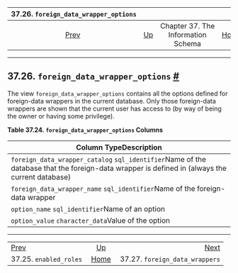 

|             37.26. `foreign_data_wrapper_options`             |                                                                    |                                    |                                                       |                                                                               |
| :-----------------------------------------------------------: | :----------------------------------------------------------------- | :--------------------------------: | ----------------------------------------------------: | ----------------------------------------------------------------------------: |
| [Prev](infoschema-enabled-roles.html "37.25. enabled_roles")  | [Up](information-schema.html "Chapter 37. The Information Schema") | Chapter 37. The Information Schema | [Home](index.html "PostgreSQL 17devel Documentation") |  [Next](infoschema-foreign-data-wrappers.html "37.27. foreign_data_wrappers") |

***

## 37.26. `foreign_data_wrapper_options` [#](#INFOSCHEMA-FOREIGN-DATA-WRAPPER-OPTIONS)

The view `foreign_data_wrapper_options` contains all the options defined for foreign-data wrappers in the current database. Only those foreign-data wrappers are shown that the current user has access to (by way of being the owner or having some privilege).

**Table 37.24. `foreign_data_wrapper_options` Columns**

| Column TypeDescription                                                                                                                        |
| --------------------------------------------------------------------------------------------------------------------------------------------- |
| `foreign_data_wrapper_catalog` `sql_identifier`Name of the database that the foreign-data wrapper is defined in (always the current database) |
| `foreign_data_wrapper_name` `sql_identifier`Name of the foreign-data wrapper                                                                  |
| `option_name` `sql_identifier`Name of an option                                                                                               |
| `option_value` `character_data`Value of the option                                                                                            |

***

|                                                               |                                                                    |                                                                               |
| :------------------------------------------------------------ | :----------------------------------------------------------------: | ----------------------------------------------------------------------------: |
| [Prev](infoschema-enabled-roles.html "37.25. enabled_roles")  | [Up](information-schema.html "Chapter 37. The Information Schema") |  [Next](infoschema-foreign-data-wrappers.html "37.27. foreign_data_wrappers") |
| 37.25. `enabled_roles`                                        |        [Home](index.html "PostgreSQL 17devel Documentation")       |                                                37.27. `foreign_data_wrappers` |
